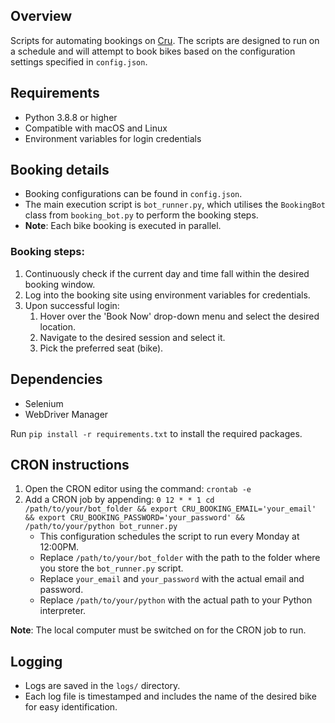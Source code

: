 ## Overview
Scripts for automating bookings on [Cru](https://www.cru68.com/). The scripts are designed to run on a schedule and will attempt to book bikes based on the configuration settings specified in `config.json`.

## Requirements
- Python 3.8.8 or higher
- Compatible with macOS and Linux
- Environment variables for login credentials

## Booking details
- Booking configurations can be found in `config.json`.
- The main execution script is `bot_runner.py`, which utilises the `BookingBot` class from `booking_bot.py` to perform the booking steps.
- **Note**: Each bike booking is executed in parallel.

### Booking steps:
1. Continuously check if the current day and time fall within the desired booking window.
2. Log into the booking site using environment variables for credentials.
3. Upon successful login:
    1. Hover over the 'Book Now' drop-down menu and select the desired location.
    2. Navigate to the desired session and select it.
    3. Pick the preferred seat (bike).

## Dependencies
- Selenium
- WebDriver Manager

Run `pip install -r requirements.txt` to install the required packages.

## CRON instructions
1. Open the CRON editor using the command: `crontab -e`
2. Add a CRON job by appending: `0 12 * * 1 cd /path/to/your/bot_folder && export CRU_BOOKING_EMAIL='your_email' && export CRU_BOOKING_PASSWORD='your_password' && /path/to/your/python bot_runner.py`
    - This configuration schedules the script to run every Monday at 12:00PM.
    - Replace `/path/to/your/bot_folder` with the path to the folder where you store the `bot_runner.py` script.
    - Replace `your_email` and `your_password` with the actual email and password. 
    - Replace `/path/to/your/python` with the actual path to your Python interpreter.

**Note**: The local computer must be switched on for the CRON job to run.

## Logging
- Logs are saved in the `logs/` directory.
- Each log file is timestamped and includes the name of the desired bike for easy identification.